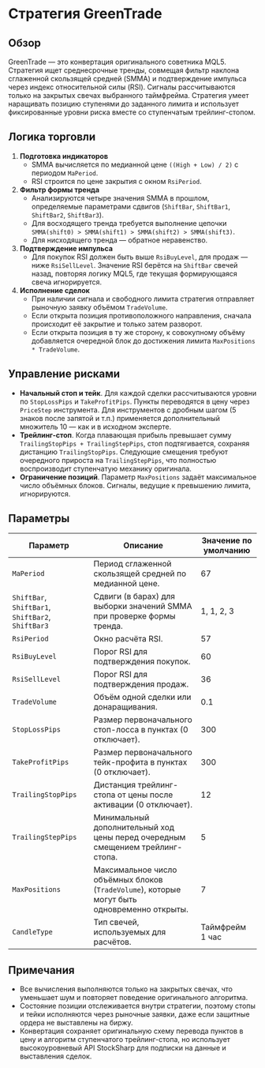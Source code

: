 # Стратегия GreenTrade

## Обзор
GreenTrade — это конвертация оригинального советника MQL5. Стратегия ищет среднесрочные тренды, совмещая фильтр наклона сглаженной скользящей средней (SMMA) и подтверждение импульса через индекс относительной силы (RSI). Сигналы рассчитываются только на закрытых свечах выбранного таймфрейма. Стратегия умеет наращивать позицию ступенями до заданного лимита и использует фиксированные уровни риска вместе со ступенчатым трейлинг-стопом.

## Логика торговли
1. **Подготовка индикаторов**
   - SMMA вычисляется по медианной цене `((High + Low) / 2)` с периодом `MaPeriod`.
   - RSI строится по цене закрытия с окном `RsiPeriod`.
2. **Фильтр формы тренда**
   - Анализируются четыре значения SMMA в прошлом, определяемые параметрами сдвигов (`ShiftBar`, `ShiftBar1`, `ShiftBar2`, `ShiftBar3`).
   - Для восходящего тренда требуется выполнение цепочки `SMMA(shift0) > SMMA(shift1) > SMMA(shift2) > SMMA(shift3)`.
   - Для нисходящего тренда — обратное неравенство.
3. **Подтверждение импульса**
   - Для покупок RSI должен быть выше `RsiBuyLevel`, для продаж — ниже `RsiSellLevel`. Значение RSI берётся на `ShiftBar` свечей назад, повторяя логику MQL5, где текущая формирующаяся свеча игнорируется.
4. **Исполнение сделок**
   - При наличии сигнала и свободного лимита стратегия отправляет рыночную заявку объёмом `TradeVolume`.
   - Если открыта позиция противоположного направления, сначала происходит её закрытие и только затем разворот.
   - Если открыта позиция в ту же сторону, к совокупному объёму добавляется очередной блок до достижения лимита `MaxPositions * TradeVolume`.

## Управление рисками
- **Начальный стоп и тейк**. Для каждой сделки рассчитываются уровни по `StopLossPips` и `TakeProfitPips`. Пункты переводятся в цену через `PriceStep` инструмента. Для инструментов с дробным шагом (5 знаков после запятой и т.п.) применяется дополнительный множитель 10 — как и в исходном эксперте.
- **Трейлинг-стоп**. Когда плавающая прибыль превышает сумму `TrailingStopPips + TrailingStepPips`, стоп подтягивается, сохраняя дистанцию `TrailingStopPips`. Следующие смещения требуют очередного прироста на `TrailingStepPips`, что полностью воспроизводит ступенчатую механику оригинала.
- **Ограничение позиций**. Параметр `MaxPositions` задаёт максимальное число объёмных блоков. Сигналы, ведущие к превышению лимита, игнорируются.

## Параметры
| Параметр | Описание | Значение по умолчанию |
|----------|----------|-----------------------|
| `MaPeriod` | Период сглаженной скользящей средней по медианной цене. | 67 |
| `ShiftBar`, `ShiftBar1`, `ShiftBar2`, `ShiftBar3` | Сдвиги (в барах) для выборки значений SMMA при проверке формы тренда. | 1, 1, 2, 3 |
| `RsiPeriod` | Окно расчёта RSI. | 57 |
| `RsiBuyLevel` | Порог RSI для подтверждения покупок. | 60 |
| `RsiSellLevel` | Порог RSI для подтверждения продаж. | 36 |
| `TradeVolume` | Объём одной сделки или донаращивания. | 0.1 |
| `StopLossPips` | Размер первоначального стоп-лосса в пунктах (0 отключает). | 300 |
| `TakeProfitPips` | Размер первоначального тейк-профита в пунктах (0 отключает). | 300 |
| `TrailingStopPips` | Дистанция трейлинг-стопа от цены после активации (0 отключает). | 12 |
| `TrailingStepPips` | Минимальный дополнительный ход цены перед очередным смещением трейлинг-стопа. | 5 |
| `MaxPositions` | Максимальное число объёмных блоков (`TradeVolume`), которые могут быть одновременно открыты. | 7 |
| `CandleType` | Тип свечей, используемых для расчётов. | Таймфрейм 1 час |

## Примечания
- Все вычисления выполняются только на закрытых свечах, что уменьшает шум и повторяет поведение оригинального алгоритма.
- Состояние позиции отслеживается внутри стратегии, поэтому стопы и тейки исполняются через рыночные заявки, даже если защитные ордера не выставлены на биржу.
- Конвертация сохраняет оригинальную схему перевода пунктов в цену и алгоритм ступенчатого трейлинг-стопа, но использует высокоуровневый API StockSharp для подписки на данные и выставления сделок.
